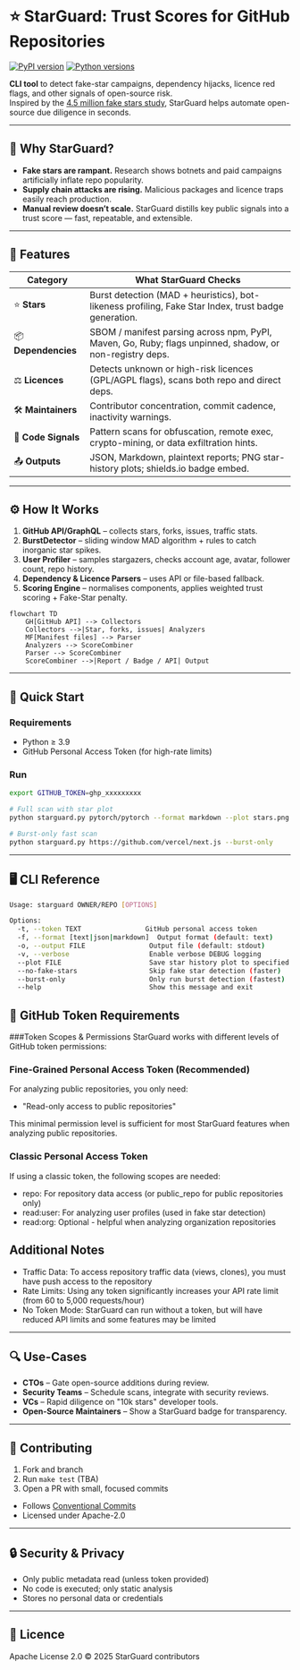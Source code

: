 # ⭐ StarGuard: Trust Scores for GitHub Repositories

[![PyPI version](https://img.shields.io/pypi/v/starguard.svg)](https://pypi.org/project/starguard/)
[![Python versions](https://img.shields.io/pypi/pyversions/starguard.svg)](https://pypi.org/project/starguard/)



**CLI tool** to detect fake-star campaigns, dependency hijacks, licence red flags, and other signals of open-source risk.  
Inspired by the [4.5 million fake stars study](https://arxiv.org/abs/2412.13459), StarGuard helps automate open-source due diligence in seconds.

---

## 📌 Why StarGuard?

- **Fake stars are rampant.** Research shows botnets and paid campaigns artificially inflate repo popularity.
- **Supply chain attacks are rising.** Malicious packages and licence traps easily reach production.
- **Manual review doesn’t scale.** StarGuard distills key public signals into a trust score — fast, repeatable, and extensible.

---

## 🚀 Features

| Category      | What StarGuard Checks |
|---------------|------------------------|
| ⭐ **Stars**         | Burst detection (MAD + heuristics), bot-likeness profiling, Fake Star Index, trust badge generation. |
| 📦 **Dependencies**  | SBOM / manifest parsing across npm, PyPI, Maven, Go, Ruby; flags unpinned, shadow, or non-registry deps. |
| ⚖ **Licences**      | Detects unknown or high-risk licences (GPL/AGPL flags), scans both repo and direct deps. |
| 🛠 **Maintainers**   | Contributor concentration, commit cadence, inactivity warnings. |
| 🧪 **Code Signals**  | Pattern scans for obfuscation, remote exec, crypto-mining, or data exfiltration hints. |
| 📤 **Outputs**       | JSON, Markdown, plaintext reports; PNG star-history plots; shields.io badge embed. |

---

## ⚙️ How It Works

1. **GitHub API/GraphQL** – collects stars, forks, issues, traffic stats.
2. **BurstDetector** – sliding window MAD algorithm + rules to catch inorganic star spikes.
3. **User Profiler** – samples stargazers, checks account age, avatar, follower count, repo history.
4. **Dependency & Licence Parsers** – uses API or file-based fallback.
5. **Scoring Engine** – normalises components, applies weighted trust scoring + Fake-Star penalty.

```mermaid
flowchart TD
    GH[GitHub API] --> Collectors
    Collectors -->|Star, forks, issues| Analyzers
    MF[Manifest files] --> Parser
    Analyzers --> ScoreCombiner
    Parser --> ScoreCombiner
    ScoreCombiner -->|Report / Badge / API| Output
```

---

## 🧪 Quick Start

### Requirements

- Python ≥ 3.9  
- GitHub Personal Access Token (for high-rate limits)

### Run

```bash
export GITHUB_TOKEN=ghp_xxxxxxxxx

# Full scan with star plot
python starguard.py pytorch/pytorch --format markdown --plot stars.png

# Burst-only fast scan
python starguard.py https://github.com/vercel/next.js --burst-only
```

---

## 🖥 CLI Reference

```bash
Usage: starguard OWNER/REPO [OPTIONS] 

Options:
  -t, --token TEXT                GitHub personal access token
  -f, --format [text|json|markdown]  Output format (default: text)
  -o, --output FILE                Output file (default: stdout)
  -v, --verbose                    Enable verbose DEBUG logging
  --plot FILE                      Save star history plot to specified file path
  --no-fake-stars                  Skip fake star detection (faster)
  --burst-only                     Only run burst detection (fastest)
  --help                           Show this message and exit
```
## 🔑 GitHub Token Requirements
###Token Scopes & Permissions
StarGuard works with different levels of GitHub token permissions:
### Fine-Grained Personal Access Token (Recommended)
For analyzing public repositories, you only need:

* "Read-only access to public repositories"

This minimal permission level is sufficient for most StarGuard features when analyzing public repositories.
### Classic Personal Access Token
If using a classic token, the following scopes are needed:

* repo: For repository data access (or public_repo for public repositories only)
* read:user: For analyzing user profiles (used in fake star detection)
* read:org: Optional - helpful when analyzing organization repositories

## Additional Notes

* Traffic Data: To access repository traffic data (views, clones), you must have push access to the repository
* Rate Limits: Using any token significantly increases your API rate limit (from 60 to 5,000 requests/hour)
* No Token Mode: StarGuard can run without a token, but will have reduced API limits and some features may be limited

---

## 🔍 Use-Cases

- **CTOs** – Gate open-source additions during review.
- **Security Teams** – Schedule scans, integrate with security reviews.
- **VCs** – Rapid diligence on "10k stars" developer tools.
- **Open-Source Maintainers** – Show a StarGuard badge for transparency.

---

## 🤝 Contributing

1. Fork and branch
2. Run `make test` (TBA)
3. Open a PR with small, focused commits

- Follows [Conventional Commits](https://www.conventionalcommits.org/)
- Licensed under Apache-2.0

---

## 🔒 Security & Privacy

- Only public metadata read (unless token provided)
- No code is executed; only static analysis
- Stores no personal data or credentials

---

## 📄 Licence

Apache License 2.0 © 2025 StarGuard contributors
